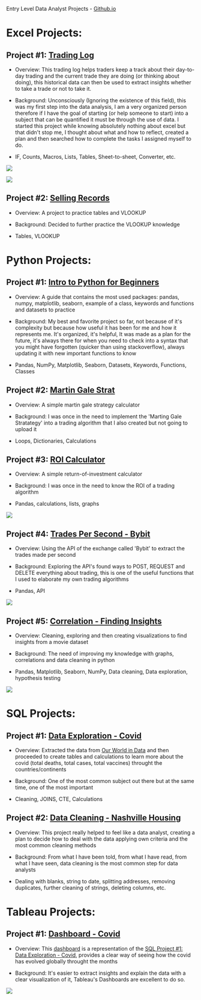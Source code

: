 Entry Level Data Analyst Projects - [Github.io](https://aldanajd.github.io/Data_Analyst_I/)

# Excel Projects:

## Project #1: [Trading Log](https://github.com/aldanajd/Entry_level_Projects/tree/main/Excel%20Projects/Trading%20Log)

* Overview: This trading log helps traders keep a track about their day-to-day trading and the current trade they are doing (or thinking about doing), this historical data can then be used to extract insights whether to take a trade or not to take it.

* Background: Unconsciously (Ignoring the existence of this field), this was my first step into the data analysis, I am a very organized person therefore if I have the goal of starting (or help someone to start) into a subject that can be quantified it must be through the use of data. I started this project while knowing absolutely nothing about excel but that didn't stop me, I thought about what and how to reflect, created a plan and then searched how to complete the tasks I assigned myself to do.

* IF, Counts, Macros, Lists, Tables, Sheet-to-sheet, Converter, etc.

![](https://github.com/aldanajd/Data_Analyst_I/blob/main/Images/Trading_log_1.png)

![](https://github.com/aldanajd/Data_Analyst_I/blob/main/Images/Trading_log_2.png)

## Project #2: [Selling Records](https://github.com/aldanajd/Entry_level_Projects/tree/main/Excel%20Projects/Selling%20Records) 

* Overview: A project to practice tables and VLOOKUP 

* Background: Decided to further practice the VLOOKUP knowledge

* Tables, VLOOKUP

# Python Projects:

## Project #1: [Intro to Python for Beginners](https://github.com/aldanajd/Data_Analyst_I/tree/main/Python%20Projects/Intro%20to%20Python%20for%20Beginners)

* Overview: A guide that contains the most used packages: pandas, numpy, matplotlib, seaborn, example of a class, keywords and functions and datasets to practice

* Background: My best and favorite project so far, not because of it's complexity but because how useful it has been for me and how it represents me. It's organized, it's helpful, It was made as a plan for the future, it's always there for when you need to check into a syntax that you might have forgotten (quicker than using stackoverflow), always updating it with new important functions to know

* Pandas, NumPy, Matplotlib, Seaborn, Datasets, Keywords, Functions, Classes

## Project #2: [Martin Gale Strat](https://github.com/aldanajd/Data_Analyst_I/tree/main/Python%20Projects/Martin%20Gale%20Strat)

* Overview: A simple martin gale strategy calculator 

* Background: I was once in the need to implement the 'Marting Gale Stratategy' into a trading algorithm that I also created but not going to upload it  

* Loops, Dictionaries, Calculations

## Project #3: [ROI Calculator](https://github.com/aldanajd/Data_Analyst_I/tree/main/Python%20Projects/ROI%20Calculator)

* Overview: A simple return-of-investment calculator 

* Background: I was once in the need to know the ROI of a trading algorithm

* Pandas, calculations, lists, graphs

![](https://github.com/aldanajd/Data_Analyst_I/blob/main/Images/ROI_comparison.png)

## Project #4: [Trades Per Second - Bybit](https://github.com/aldanajd/Data_Analyst_I/tree/main/Python%20Projects/Trades%20Per%20Second%20-%20Bybit)

* Overview: Using the API of the exchange called 'Bybit' to extract the trades made per second

* Background: Exploring the API's found ways to POST, REQUEST and DELETE everything about trading, this is one of the useful functions that I used to elaborate my own trading algorithms

* Pandas, API

![](https://github.com/aldanajd/Data_Analyst_I/blob/main/Images/Trades_per_second.png)

## Project #5: [Correlation - Finding Insights](https://github.com/aldanajd/Data_Analyst_I/tree/main/Python%20Projects/Correlation%20-%20Finding%20Insights)

* Overview: Cleaning, exploring and then creating visualizations to find insights from a movie dataset

* Background: The need of improving my knowledge with graphs, correlations and data cleaning in python

* Pandas, Matplotlib, Seaborn, NumPy, Data cleaning, Data exploration, hypothesis testing

![](https://github.com/aldanajd/Data_Analyst_I/blob/main/Images/Correlation_heatmap.png)

# SQL Projects:

## Project #1: [Data Exploration - Covid](https://github.com/aldanajd/Entry_level_Projects/tree/main/SQL%20Projects/1%20-%20Exploration%20with%20SQL%20-%20COVID)

* Overview: Extracted the data from [Our World in Data](https://ourworldindata.org/) and then proceeded to create tables and calculations to learn more about the covid (total deaths, total cases, total vaccines) throught the countries/continents

* Background: One of the most common subject out there but at the same time, one of the most important

* Cleaning, JOINS, CTE, Calculations


## Project #2: [Data Cleaning - Nashville Housing](https://github.com/aldanajd/Entry_level_Projects/tree/main/SQL%20Projects/2%20-%20Data%20Cleaning%20with%20SQL%20-%20Nashville%20Housing)

* Overview: This project really helped to feel like a data analyst, creating a plan to decide how to deal with the data applying own criteria and the most common cleaning methods

* Background: From what I have been told, from what I have read, from what I have seen, data cleaning is the most common step for data analysts

* Dealing with blanks, string to date, splitting addresses, removing duplicates, further cleaning of strings, deleting columns, etc.

# Tableau Projects:

## Project #1: [Dashboard - Covid](https://github.com/aldanajd/Entry_level_Projects/tree/main/Tableau%20Projects/Dashboard%20-%20COVID)

* Overview: This [dashboard](https://public.tableau.com/app/profile/jorge1136/viz/CovidDashboard_16399924814070/Dashboard1?publish=yes%5D) is a representation of the [SQL Project #1: Data Exploration - Covid](https://github.com/aldanajd/Entry_level_Projects/tree/main/SQL%20Projects/1%20-%20Exploration%20with%20SQL%20-%20COVID), provides a clear way of seeing how the covid has evolved globally throught the months

* Background: It's easier to extract insights and explain the data with a clear visualization of it, Tableau's Dashboards are excellent to do so.

![](https://github.com/aldanajd/Data_Analyst_I/blob/main/Images/Tableau_dashboard%20-%20covid.png)
